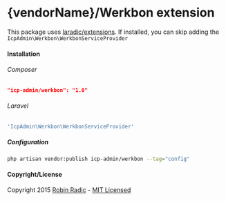 {vendorName}/Werkbon extension
===============================

This package uses [laradic/extensions](https://github.com/laradic/extensions).
If installed, you can skip adding the `IcpAdmin\Werkbon\WerkbonServiceProvider`
  
#### Installation  
###### Composer
```JSON
"icp-admin/werkbon": "1.0"
```
  
###### Laravel
```php
'IcpAdmin\Werkbon\WerkbonServiceProvider'
```

##### Configuration
```sh
php artisan vendor:publish icp-admin/werkbon --tag="config"
```
  
#### Copyright/License
Copyright 2015 [Robin Radic](https://github.com/RobinRadic) - [MIT Licensed](http://radic.mit-license.org)
